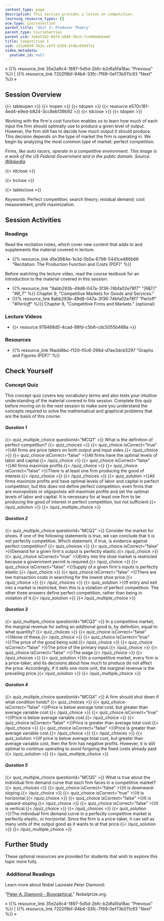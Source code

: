 ```yaml
---
content_type: page
description: This section provides a lesson on competition.
learning_resource_types: []
ocw_type: CourseSection
parent_title: 'Unit 3: Producer Theory'
parent_type: CourseSection
parent_uid: 3abe52b2-06f4-e040-5bcb-7ce684de6ae6
title: Competition I
uid: c51a6858-5b2e-cbf5-8359-4f4bc69947e1
video_metadata:
  youtube_id: null
---
```


« {{% resource_link 35e2a9c4-1897-5d5d-2bfc-b2dfa5fa18ac "Previous" %}} | {{% resource_link 7202f9bf-94b4-33fc-7f69-0ef73b511c93 "Next" %}} »

Session Overview
----------------

{{< tableopen >}}
{{< tropen >}}
{{< tdopen >}}
{{< resource e570c181-4ed4-e9ed-b824-3cc8eb139b92 >}}
{{< tdclose >}}
{{< tdopen >}}


Working with the firm's cost function enables us to learn how much of each input the firm should optimally use to produce a given level of output. However, the firm still has to decide how much output it should produce. This decision depends on the type of market the firm is operating in. We begin by analyzing the most common type of market: perfect competition.

_Firms, like auto racers, operate in a competitive environment. This image is a work of the US Federal Government and in the public domain. Source: [Wikipedia](http://en.wikipedia.org/wiki/File:NASCAR_practice.jpg)._


{{< tdclose >}}

{{< trclose >}}

{{< tableclose >}}

_Keywords_: Perfect competition; search theory; residual demand; cost measurement; profit maximization.

Session Activities
------------------

### Readings

Read the recitation notes, which cover new content that adds to and supplements the material covered in lecture.

*   {{% resource_link d5e3984e-1e3d-5b5a-6798-5441ce486b66 "Recitation: The Production Function and Costs (PDF)" %}}

Before watching the lecture video, read the course textbook for an introduction to the material covered in this session:

*   {{% resource_link "8abb293b-49d8-047a-3f36-74bfa02e78f7" "\[R&T\]" "#_R_T_" %}} Chapter 9, "Competitive Markets for Goods and Services."
*   \[{{% resource_link 8abb293b-49d8-047a-3f36-74bfa02e78f7 "Perloff" "#_Perloff_" %}}\] Chapter 8, "Competitive Firms and Markets." (optional)

### Lecture Videos

*   {{< resource 978468d5-4cad-98fd-c5b6-cdc5055b468a >}}

### Resources

*   {{% resource_link f9add6bc-f120-f0c6-298d-d7ae3dcb5297 "Graphs and Figures (PDF)" %}}

Check Yourself
--------------

### Concept Quiz

This concept quiz covers key vocabulary terms and also tests your intuitive understanding of the material covered in this session. Complete this quiz before moving on to the next session to make sure you understand the concepts required to solve the mathematical and graphical problems that are the basis of this course.

##### Question 1
 {{< quiz_multiple_choice questionId="MCQ1" >}} What is the definition of perfect competition? {{< quiz_choices >}} {{< quiz_choice isCorrect="true" >}}All firms are price takers on both output and input sides.{{< /quiz_choice >}} {{< quiz_choice isCorrect="false" >}}All firms have the optimal levels of labor and capital.{{< /quiz_choice >}} {{< quiz_choice isCorrect="false" >}}All firms maximize profits.{{< /quiz_choice >}} {{< quiz_choice isCorrect="false" >}}There is at least one firm producing the good of interest.{{< /quiz_choice >}} {{< /quiz_choices >}} {{< quiz_solution >}}All firms maximize profits and have optimal levels of labor and capital in perfect competition, but this does not define perfect competition; even firms that are monopolists or oligopolists will maximize profits and set the optimal levels of labor and capital. It is necessary for at least one firm to be producing the good of interest in perfect competition, but not sufficient.{{< /quiz_solution >}} {{< /quiz_multiple_choice >}}
##### Question 2
 {{< quiz_multiple_choice questionId="MCQ2" >}} Consider the market for shoes. If one of the following statements is true, we can conclude that it is not perfectly competitive. Which statement, if true, is evidence against perfect competition? {{< quiz_choices >}} {{< quiz_choice isCorrect="false" >}}Demand for a given firm's output is perfectly elastic.{{< /quiz_choice >}} {{< quiz_choice isCorrect="true" >}}Entry into the shoe market is restricted because a government permit is required.{{< /quiz_choice >}} {{< quiz_choice isCorrect="false" >}}Supply of a given firm's inputs is perfectly elastic.{{< /quiz_choice >}} {{< quiz_choice isCorrect="false" >}}There are low transaction costs in searching for the lowest shoe price.{{< /quiz_choice >}} {{< /quiz_choices >}} {{< quiz_solution >}}If entry and exit into a market is restricted, then this is a violation of perfect competition. The other three answers define perfect competition, rather than being in violation of it.{{< /quiz_solution >}} {{< /quiz_multiple_choice >}}
##### Question 3
 {{< quiz_multiple_choice questionId="MCQ3" >}} In a competitive market, the marginal revenue for selling an additional good is, by definition, equal to what quantity? {{< quiz_choices >}} {{< quiz_choice isCorrect="false" >}}None of these.{{< /quiz_choice >}} {{< quiz_choice isCorrect="true" >}}The price of the good being sold.{{< /quiz_choice >}} {{< quiz_choice isCorrect="false" >}}The price of the primary input.{{< /quiz_choice >}} {{< quiz_choice isCorrect="false" >}}The wage.{{< /quiz_choice >}} {{< /quiz_choices >}} {{< quiz_solution >}}In a competitive market, every firm is a price-taker, and its decisions about how much to produce do not affect the price. Accordingly, if it sells one more unit, the marginal revenue is the prevailing price.{{< /quiz_solution >}} {{< /quiz_multiple_choice >}}
##### Question 4
 {{< quiz_multiple_choice questionId="MCQ4" >}} A firm should shut down if what condition holds? {{< quiz_choices >}} {{< quiz_choice isCorrect="false" >}}Price is below average total cost, but greater than average variable cost.{{< /quiz_choice >}} {{< quiz_choice isCorrect="true" >}}Price is below average variable cost.{{< /quiz_choice >}} {{< quiz_choice isCorrect="false" >}}Price is greater than average total cost.{{< /quiz_choice >}} {{< quiz_choice isCorrect="false" >}}Price is greater than average variable cost.{{< /quiz_choice >}} {{< /quiz_choices >}} {{< quiz_solution >}}If price is below average total cost, but greater than average variable cost, then the firm has negative profits. However, it is still optimal to continue operating to avoid forgoing the fixed costs already paid.{{< /quiz_solution >}} {{< /quiz_multiple_choice >}}
##### Question 5
 {{< quiz_multiple_choice questionId="MCQ5" >}} What is true about the individual firm demand curve that each firm faces in a competitive market? {{< quiz_choices >}} {{< quiz_choice isCorrect="false" >}}It is downward-sloping.{{< /quiz_choice >}} {{< quiz_choice isCorrect="true" >}}It is horizontal.{{< /quiz_choice >}} {{< quiz_choice isCorrect="false" >}}It is upward-sloping.{{< /quiz_choice >}} {{< quiz_choice isCorrect="false" >}}It is vertical.{{< /quiz_choice >}} {{< /quiz_choices >}} {{< quiz_solution >}}The individual firm demand curve in a perfectly competitive market is perfectly elastic, or horizontal. Since the firm is a price-taker, it can sell as many units of the output good as it wants to at that price.{{< /quiz_solution >}} {{< /quiz_multiple_choice >}}

Further Study
-------------

These optional resources are provided for students that wish to explore this topic more fully.

###  Additional Readings

Learn more about Nobel Laureate Peter Diamond:

"[Peter A. Diamond - Biographical.](https://www.nobelprize.org/prizes/economic-sciences/2010/diamond/facts/)" Nobelprize.org.

« {{% resource_link 35e2a9c4-1897-5d5d-2bfc-b2dfa5fa18ac "Previous" %}} | {{% resource_link 7202f9bf-94b4-33fc-7f69-0ef73b511c93 "Next" %}} »